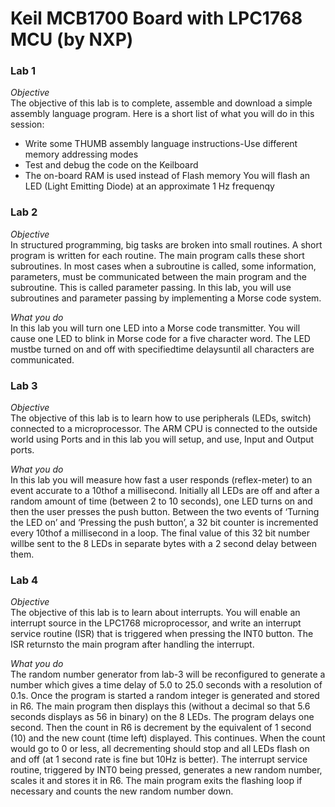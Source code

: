 # Keil MCB1700 Board with LPC1768 MCU (by NXP)

### Lab 1
*Objective*  
The objective of this lab is to complete, assemble and download a simple assembly language program. Here is a short list of what you will do in this session:
  - Write some THUMB assembly language instructions-Use different memory addressing modes
  - Test and debug the code on the Keilboard
  - The on-board RAM is used instead of Flash memory You will flash an LED (Light Emitting Diode) at an approximate 1 Hz frequenqy


### Lab 2
*Objective*  
In structured programming, big tasks are broken into small routines. A short program is written for each routine. The main program calls these short subroutines. In most cases when a subroutine is called, some information, parameters, must be communicated between the main program and the subroutine. This is called parameter passing. In this lab, you will use subroutines and parameter passing by implementing a Morse code system.

*What you do*  
In this lab you will turn one LED into a Morse code transmitter. You will cause one LED to blink in Morse code for a five character word. The LED mustbe turned on and off with specifiedtime delaysuntil all characters are communicated.

### Lab 3
*Objective*  
The objective of this lab is to learn how to use peripherals (LEDs, switch) connected to a microprocessor. 
The ARM CPU is connected to the outside world using Ports and in this lab you will setup, and use,
Input and Output ports.

*What you do*  
In this lab you will measure how fast a user responds (reflex-meter) to an 
event accurate to a 10thof a millisecond. Initially all LEDs are off and after a random amount of time (between 2 to 10 seconds),
one LED turns on and then the user presses the push button. Between the two events of ‘Turning the LED on’ and 
‘Pressing the push button’, a 32 bit counter is incremented every 10thof a millisecond in a loop. 
The final value of this 32 bit number willbe sent to the 8 LEDs in separate bytes with a 2 second delay between them.


### Lab 4
*Objective*  
The objective of this lab is to learn about interrupts. You will enable an interrupt source in the LPC1768 microprocessor, 
and write an interrupt service routine (ISR) that is triggered when pressing the INT0 button.  The ISR returnsto the main 
program after handling the interrupt.

*What you do*  
The random number generator from lab-3 will be reconfigured to generate a number which gives a time delay of 5.0 to 25.0 
seconds with a resolution of 0.1s. Once the program is started a random integer is generated and stored in R6. The main 
program then displays this (without a decimal so that 5.6 seconds displays as 56 in binary) on the 8 LEDs. The program 
delays one second.  Then the count in R6 is decrement by the equivalent of 1 second (10) and the new count (time left) 
displayed.  This continues. When the count would go to 0 or less, all decrementing should stop and all LEDs flash on and 
off (at 1 second rate is fine but 10Hz is better). The interrupt service routine, triggered by INT0 being pressed, generates 
a new random number, scales it and stores it in R6. The main program exits the flashing loop if necessary and counts the new 
random number down.
